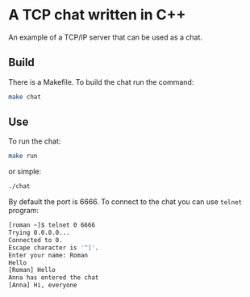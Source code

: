 # A TCP chat written in C++
An example of a TCP/IP server that can be used as a chat.

## Build
There is a Makefile. To build the chat run the command:

```bash
make chat
```

## Use
To run the chat:

```bash
make run
```

or simple:

```bash
./chat
```

By default the port is 6666. To connect to the chat you can use
`telnet` program:

```bash
[roman ~]$ telnet 0 6666
Trying 0.0.0.0...
Connected to 0.
Escape character is '^]'.
Enter your name: Roman
Hello
[Roman] Hello
Anna has entered the chat
[Anna] Hi, everyone
```
